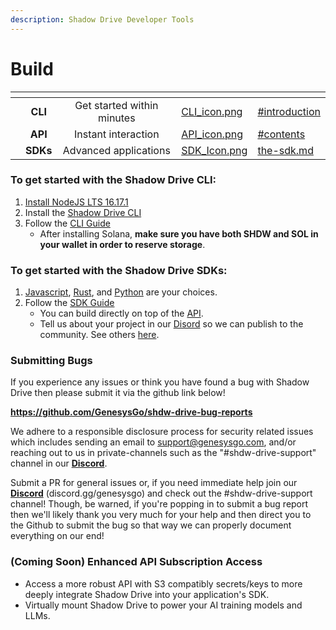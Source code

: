 ```yaml
---
description: Shadow Drive Developer Tools
---
```


# Build

<table data-view="cards"><thead><tr><th align="center"></th><th align="center"></th><th align="center"></th><th data-hidden data-card-cover data-type="files"></th><th data-hidden data-card-target data-type="content-ref"></th></tr></thead><tbody><tr><td align="center"></td><td align="center"><strong>CLI</strong></td><td align="center">Get started within minutes</td><td><a href="../.gitbook/assets/CLI_icon.png">CLI_icon.png</a></td><td><a href="shadow-drive/the-cli.md#introduction">#introduction</a></td></tr><tr><td align="center"></td><td align="center"><strong>API</strong></td><td align="center">Instant interaction</td><td><a href="../.gitbook/assets/API_icon.png">API_icon.png</a></td><td><a href="shadow-drive/the-api.md#contents">#contents</a></td></tr><tr><td align="center"></td><td align="center"><strong>SDKs</strong></td><td align="center">Advanced applications</td><td><a href="../.gitbook/assets/SDK_Icon.png">SDK_Icon.png</a></td><td><a href="shadow-drive/the-sdk.md">the-sdk.md</a></td></tr></tbody></table>

### **To get started with the Shadow Drive CLI:**

1. [Install NodeJS LTS 16.17.1](https://nodejs.org/en/download/)
2. Install the [Shadow Drive CLI](shadow-drive/)
3. Follow the [CLI Guide](shadow-drive/the-cli.md)
   * After installing Solana, **make sure you have both SHDW and SOL in your wallet in order to reserve storage**.

### **To get started with the Shadow Drive SDKs:**

1. [Javascript](shadow-drive/sdk-javascript.md), [Rust](shadow-drive/sdk-rust.md), and [Python](shadow-drive/sdk-python.md) are your choices.
2. Follow the [SDK Guide](shadow-drive/the-sdk.md)
   * You can build directly on top of the [API](shadow-drive/the-api.md).
   * Tell us about your project in our [Disord](https://discord.gg/genesysgo) so we can publish to the community. See others [here](shadow-drive/community-mainted-uis.md).

### **Submitting Bugs**

If you experience any issues or think you have found a bug with Shadow Drive then please submit it via the github link below!

**https://github.com/GenesysGo/shdw-drive-bug-reports**

We adhere to a responsible disclosure process for security related issues which includes sending an email to support@genesysgo.com, and/or reaching out to us in private-channels such as the "#shdw-drive-support" channel in our [**Discord**](https://discord.gg/genesysgo).

Submit a PR for general issues or, if you need immediate help join our [**Discord**](https://discord.gg/genesysgo) (discord.gg/genesysgo) and check out the #shdw-drive-support channel! Though, be warned, if you're popping in to submit a bug report then we'll likely thank you very much for your help and then direct you to the Github to submit the bug so that way we can properly document everything on our end!

### **(Coming Soon) Enhanced API Subscription Access**

* Access a more robust API with S3 compatibly secrets/keys to more deeply integrate Shadow Drive into your application's SDK.
* Virtually mount Shadow Drive to power your AI training models and LLMs.
